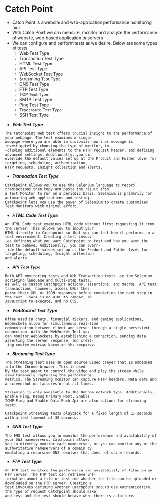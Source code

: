 # Catch Point

- Catch Point is a website and web-application performance monitoring tool
- With Catch Point we can measure, monitor and analyze the performance of website, web-based application or servers
- We can configure and perform tests as we desire. Below are some types of tests.
	- Web Test Type
	- Transaction Test Type
	- HTML Test Type
	- API Test Type
	- WebSocket Test Type
	- Streaming Test Type
	- DNS Test Type
	- FTP Test Type
	- TCP Test Type
	- SMTP Test Type
	- Ping Test Type
	- Traceroute Test Type
	- SSH Test Type

* ***Web Test Type***
```
The Catchpoint Web test offers crucial insight to the performance of your webpage. The test examines a single
webpage where you are able to customize how that webpage is investigated by choosing the type of monitor, in-
-cluding additional elements to the HTTP request header, and defining advanced settings. Additionally, you can
override the default values set up at the Product and Folder level for targeting, scheduling, authentication, 
HTTP requests, Insight collection and alerts.
```

* ***Transaction Test Type***
```
Catchpoint allows you to use the Selenium language to record transactions then copy and paste the result into
a Test Monitor to run on a periodic basis. Selenium is primarily for automating web applications and testing.
Catchpoint lets you use the power of Selenium to create customized Test Monitors with minimal effort.
```

* ***HTML Code Test Type***
```
An HTML Code test examines HTML code without first requesting it from the server. This allows you to input your
HTML directly in Catchpoint so that you can test how it performs in a test environment. Creating a test involv-
-es defining what you want Catchpoint to test and how you want the test to behave. Additionally, you can overr-
-ide the default values set up at the Product and Folder level for targeting, scheduling, Insight collection 
and alerts.
```

* ***API Test Type***
```
Both API monitoring tests and Web Transaction tests use the Selenium scripting language and multi-step tests,
as well as custom Catchpoint actions, assertions, and macros. API test transactions, however, access URLs then
parse their XML or JSON responses before completing the next step in the test. There is no HTML to render, no
Javascript to execute, and no CSS.
```

* ***WebSocket Test Type***
```
Often used in chats, financial tickers, and gaming applications, WebSockets allow for simultaneous real-time
communication between client and server through a single persistent connection. With the WebSocket Test you
can monitor WebSockets by establishing a connection, sending data, asserting the server response, and creat-
-ing custom metrics based on the response.
```

* ***Streaming Test Type***
```
The Streaming test uses an open source video player that is embedded into the Chrome browser. This is used
by the test agent to control the video and play the stream while simultaneously capturing the performance
metrics. The Streaming monitor can capture HTTP headers, Meta data and a screenshot on failures or at all times.  

Streaming is only available to the OnPrem network type. Additionally, Enable Ping, Debug Primary Host, Enable
ICMP Ping and Enable Data Push Api are also options for streaming tests. 

Catchpoint Streaming tests playback for a fixed length of 15 seconds with a test timeout of 30 seconds.
```

* ***DNS Test Type***
```
The DNS test allows you to monitor the performance and availability of your DNS nameservers. Catchpoint allows
you to directly monitor each nameserver, or you can monitor any of the authoritative nameservers of a domain by
emulating a recursive DNS resolver that does not cache records. 
```

* ***FTP Test Type***
```
An FTP test monitors the performance and availability of files on an FTP server. The FTP test can retrieve inf-
-ormation about a file or test and whether the file can be uploaded or downloaded on the FTP server. Creating a
test involves defining whether Catchpoint should use Authentication, the type of request Catchpoint should make
and test and the test should behave when there is a failure.
```
